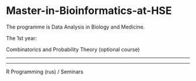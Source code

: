 # Master-in-Bioinformatics-at-HSE

The programme is Data Analysis in Biology and Medicine.

The 1st year:

Combinatorics and Probability Theory (optional course) 
***
***
R Programming (rus) / Seminars

